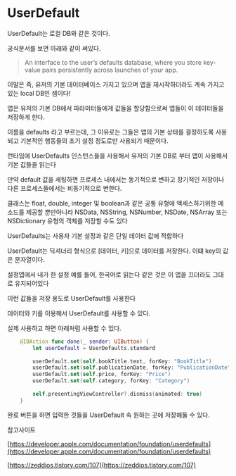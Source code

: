 # UserDefault

UserDefault는 로컬 DB와 같은 것이다. 

공식문서를 보면 아래와 같이 써있다.

> An interface to the user’s defaults database, where you store key-value pairs persistently across launches of your app.

이말은 즉, 유저의 기본 데이터베이스 가지고 있으며 앱을 재시작하더라도 계속 가지고 있는 local DB인 셈이다!

앱은 유저의 기본 DB에서 파라미터들에게 값들을 할당함으로써 앱들이 이 데이터들을 저장하게 한다.

이름을 defaults 라고 부르는데, 그 이유로는 그들은 앱의 기본 상태를 결정하도록 사용되고 기본적인 행동들의 초기 설정 정도로만 사용되기 때문이다.

런타임에 UserDefaults 인스턴스들을 사용해서 유저의 기본 DB로 부터 앱이 사용해서 기본 값들을 읽는다

만약 default 값을 세팅하면 프로세스 내에서는 동기적으로 변하고 장기적인 저장이나 다른 프로세스들에서는 비동기적으로 변한다.

클래스는 float, double, integer 및 boolean과 같은 공통 유형에 액세스하기위한 메소드를 제공할 뿐만아니라 NSData, NSString, NSNumber, NSDate, NSArray 또는 NSDictionary 유형의 객체를 저장할 수도 있다

UserDefaults는 사용자 기본 설정과 같은 단일 데이터 값에 적합하다

UserDefault는 딕셔너리 형식으로 [데이터, 키]으로 데이터를 저장한다. 이떄 key의 값은 문자열이다.

설정앱에서 내가 한 설정 예를 들어, 한국어로 읽는다 같은 것은 이 앱을 끄더라도 그대로 유지되어있다

이런 값들을 저장 용도로 UserDefault를 사용한다

데이터와 키를 이용해서 UserDefault를 사용할 수 있다.

실제 사용하고 하면 아래처럼 사용할 수 있다.
```swift
    @IBAction func done(_ sender: UIButton) {
        let userDefault = UserDefaults.standard
        
        userDefault.set(self.bookTitle.text, forKey: "BookTitle")
        userDefault.set(self.publicationDate, forKey: "PublicationDate")
        userDefault.set(self.price, forKey: "Price")
        userDefault.set(self.category, forKey: "Category")
        
        self.presentingViewController?.dismiss(animated: true)
    }
```

완료 버튼을 하면 입력한 것들을 UserDefault 속 원하는 곳에 저장해둘 수 있다.

참고사이트

[https://developer.apple.com/documentation/foundation/userdefaults](https://developer.apple.com/documentation/foundation/userdefaults)

[https://zeddios.tistory.com/107](https://zeddios.tistory.com/107)